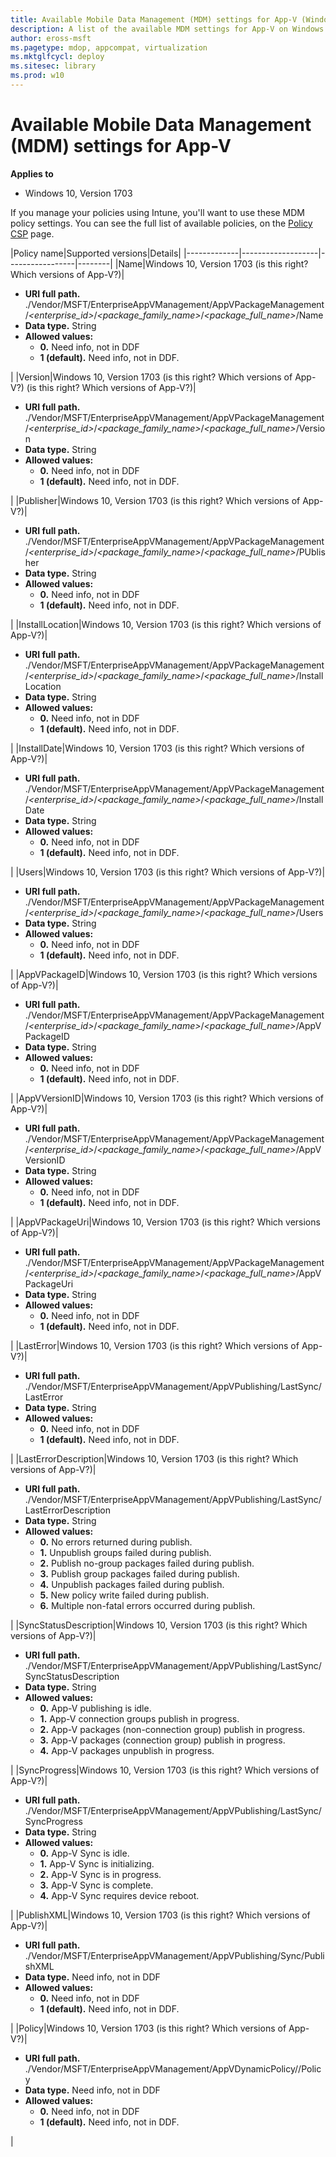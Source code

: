 ```yaml
---
title: Available Mobile Data Management (MDM) settings for App-V (Windows 10)
description: A list of the available MDM settings for App-V on Windows 10.
author: eross-msft
ms.pagetype: mdop, appcompat, virtualization
ms.mktglfcycl: deploy
ms.sitesec: library
ms.prod: w10
---
```


# Available Mobile Data Management (MDM) settings for App-V

**Applies to**
-   Windows 10, Version 1703

If you manage your policies using Intune, you'll want to use these MDM policy settings. You can see the full list of available policies, on the [Policy CSP]() page. <!--which versions of App-V are these supported on? Are they all the same? Are they all for 1703 (RS2)?-->

|Policy name|Supported versions|Details|
|-------------|-------------------|-----------------|--------|
|Name|Windows 10, Version 1703 (is this right? Which versions of App-V?)|<ul><li>**URI full path.** ./Vendor/MSFT/EnterpriseAppVManagement/AppVPackageManagement/*<enterprise_id>*/*<package_family_name>*/*<package_full_name>*/Name</li><li>**Data type.** String</li><li>**Allowed values:**<ul><li>**0.** Need info, not in DDF</li><li>**1 (default).** Need info, not in DDF.</li></ul></li></ul>|
|Version|Windows 10, Version 1703 (is this right? Which versions of App-V?) (is this right? Which versions of App-V?)|<ul><li>**URI full path.** ./Vendor/MSFT/EnterpriseAppVManagement/AppVPackageManagement/*<enterprise_id>*/*<package_family_name>*/*<package_full_name>*/Version</li><li>**Data type.** String</li><li>**Allowed values:**<ul><li>**0.** Need info, not in DDF</li><li>**1 (default).** Need info, not in DDF.</li></ul></li></ul>|
|Publisher|Windows 10, Version 1703 (is this right? Which versions of App-V?)|<ul><li>**URI full path.** ./Vendor/MSFT/EnterpriseAppVManagement/AppVPackageManagement/*<enterprise_id>*/*<package_family_name>*/*<package_full_name>*/PUblisher</li><li>**Data type.** String</li><li>**Allowed values:**<ul><li>**0.** Need info, not in DDF</li><li>**1 (default).** Need info, not in DDF.</li></ul></li></ul>|
|InstallLocation|Windows 10, Version 1703 (is this right? Which versions of App-V?)|<ul><li>**URI full path.** ./Vendor/MSFT/EnterpriseAppVManagement/AppVPackageManagement/*<enterprise_id>*/*<package_family_name>*/*<package_full_name>*/InstallLocation</li><li>**Data type.** String</li><li>**Allowed values:**<ul><li>**0.** Need info, not in DDF</li><li>**1 (default).** Need info, not in DDF.</li></ul></li></ul>|
|InstallDate|Windows 10, Version 1703 (is this right? Which versions of App-V?)|<ul><li>**URI full path.** ./Vendor/MSFT/EnterpriseAppVManagement/AppVPackageManagement/*<enterprise_id>*/*<package_family_name>*/*<package_full_name>*/InstallDate</li><li>**Data type.** String</li><li>**Allowed values:**<ul><li>**0.** Need info, not in DDF</li><li>**1 (default).** Need info, not in DDF.</li></ul></li></ul>|
|Users|Windows 10, Version 1703 (is this right? Which versions of App-V?)|<ul><li>**URI full path.** ./Vendor/MSFT/EnterpriseAppVManagement/AppVPackageManagement/*<enterprise_id>*/*<package_family_name>*/*<package_full_name>*/Users</li><li>**Data type.** String</li><li>**Allowed values:**<ul><li>**0.** Need info, not in DDF</li><li>**1 (default).** Need info, not in DDF.</li></ul></li></ul>|
|AppVPackageID|Windows 10, Version 1703 (is this right? Which versions of App-V?)|<ul><li>**URI full path.** ./Vendor/MSFT/EnterpriseAppVManagement/AppVPackageManagement/*<enterprise_id>*/*<package_family_name>*/*<package_full_name>*/AppVPackageID</li><li>**Data type.** String</li><li>**Allowed values:**<ul><li>**0.** Need info, not in DDF</li><li>**1 (default).** Need info, not in DDF.</li></ul></li></ul>|
|AppVVersionID|Windows 10, Version 1703 (is this right? Which versions of App-V?)|<ul><li>**URI full path.** ./Vendor/MSFT/EnterpriseAppVManagement/AppVPackageManagement/*<enterprise_id>*/*<package_family_name>*/*<package_full_name>*/AppVVersionID</li><li>**Data type.** String</li><li>**Allowed values:**<ul><li>**0.** Need info, not in DDF</li><li>**1 (default).** Need info, not in DDF.</li></ul></li></ul>|
|AppVPackageUri|Windows 10, Version 1703 (is this right? Which versions of App-V?)|<ul><li>**URI full path.** ./Vendor/MSFT/EnterpriseAppVManagement/AppVPackageManagement/*<enterprise_id>*/*<package_family_name>*/*<package_full_name>*/AppVPackageUri</li><li>**Data type.** String</li><li>**Allowed values:**<ul><li>**0.** Need info, not in DDF</li><li>**1 (default).** Need info, not in DDF.</li></ul></li></ul>|
|LastError|Windows 10, Version 1703 (is this right? Which versions of App-V?)|<ul><li>**URI full path.** ./Vendor/MSFT/EnterpriseAppVManagement/AppVPublishing/LastSync/LastError</li><li>**Data type.** String</li><li>**Allowed values:**<ul><li>**0.** Need info, not in DDF</li><li>**1 (default).** Need info, not in DDF.</li></ul></li></ul>|
|LastErrorDescription|Windows 10, Version 1703 (is this right? Which versions of App-V?)|<ul><li>**URI full path.** ./Vendor/MSFT/EnterpriseAppVManagement/AppVPublishing/LastSync/LastErrorDescription</li><li>**Data type.** String</li><li>**Allowed values:**<ul><li>**0.** No errors returned during publish.</li><li>**1.** Unpublish groups failed during publish.</li><li>**2.** Publish no-group packages failed during publish.</li><li>**3.** Publish group packages failed during publish.</li><li>**4.** Unpublish packages failed during publish.</li><li>**5.** New policy write failed during publish.</li><li>**6.** Multiple non-fatal errors occurred during publish.</li></ul></li></ul>|
|SyncStatusDescription|Windows 10, Version 1703 (is this right? Which versions of App-V?)|<ul><li>**URI full path.** ./Vendor/MSFT/EnterpriseAppVManagement/AppVPublishing/LastSync/SyncStatusDescription</li><li>**Data type.** String</li><li>**Allowed values:**<ul><li>**0.** App-V publishing is idle.</li><li>**1.** App-V connection groups publish in progress.</li><li>**2.** App-V packages (non-connection group) publish in progress.</li><li>**3.** App-V packages (connection group) publish in progress.</li><li>**4.** App-V packages unpublish in progress.</li></ul></li></ul>|
|SyncProgress|Windows 10, Version 1703 (is this right? Which versions of App-V?)|<ul><li>**URI full path.** ./Vendor/MSFT/EnterpriseAppVManagement/AppVPublishing/LastSync/SyncProgress</li><li>**Data type.** String</li><li>**Allowed values:**<ul><li>**0.** App-V Sync is idle.</li><li>**1.** App-V Sync is initializing.</li><li>**2.** App-V Sync is in progress.</li><li>**3.** App-V Sync is complete.</li><li>**4.** App-V Sync requires device reboot.</li></ul></li></ul>|
|PublishXML|Windows 10, Version 1703 (is this right? Which versions of App-V?)|<ul><li>**URI full path.** ./Vendor/MSFT/EnterpriseAppVManagement/AppVPublishing/Sync/PublishXML</li><li>**Data type.** Need info, not in DDF</li><li>**Allowed values:**<ul><li>**0.** Need info, not in DDF</li><li>**1 (default).** Need info, not in DDF.</li></ul></li></ul>|
|Policy|Windows 10, Version 1703 (is this right? Which versions of App-V?)|<ul><li>**URI full path.** ./Vendor/MSFT/EnterpriseAppVManagement/AppVDynamicPolicy/_<configurationid>_/Policy</li><li>**Data type.** Need info, not in DDF</li><li>**Allowed values:**<ul><li>**0.** Need info, not in DDF</li><li>**1 (default).** Need info, not in DDF.</li></ul></li></ul>|